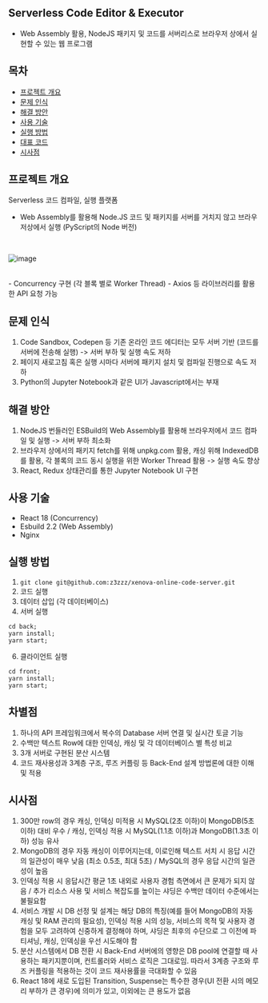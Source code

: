 ## Serverless Code Editor & Executor
- Web Assembly 활용, NodeJS 패키지 및 코드를 서버리스로 브라우저 상에서 실현할 수 있는 웹 프로그램

## 목차
* [프로젝트 개요](#프로젝트-개요)
* [문제 인식](#문제-인식)
* [해결 방안](#해결-방안)
* [사용 기술](#사용-기술)
* [실행 방법](#실행-방법)
* [대표 코드](#대표-코드)
* [시사점](#시사점)


## 프로젝트 개요
Serverless 코드 컴파일, 실행 플랫폼
- Web Assembly를 활용해 Node.JS 코드 및 패키지를 서버를 거치지 않고 브라우저상에서 실행 (PyScript의 Node 버전)

<br />

![image](https://user-images.githubusercontent.com/91174156/198204868-8f0cdd71-5bb9-4bc4-ae5c-ef5b26f55f4c.png)

<br />
- Concurrency 구현 (각 블록 별로 Worker Thread)
- Axios 등 라이브러리를 활용한 API 요청 가능

## 문제 인식
1. Code Sandbox, Codepen 등 기존 온라인 코드 에디터는 모두 서버 기반 (코드를 서버에 전송해 실행) -> 서버 부하 및 실행 속도 저하 
2. 페이지 새로고침 혹은 실행 시마다 서버에 패키지 설치 및 컴파일 진행으로 속도 저하
3. Python의 Jupyter Notebook과 같은 UI가 Javascript에서는 부재

## 해결 방안
1. NodeJS 번들러인 ESBuild의 Web Assembly를 활용해 브라우저에서 코드 컴파일 및 실행 -> 서버 부하 최소화  
2. 브라우저 상에서의 패키지 fetch를 위해 unpkg.com 활용, 캐싱 위해 IndexedDB를 활용, 각 블록의 코드 동시 실행을 위한 Worker Thread 활용 -> 실행 속도 향상
3. React, Redux 상태관리를 통한 Jupyter Notebook UI 구현 

## 사용 기술
* React 18 (Concurrency)
* Esbuild 2.2 (Web Assembly)
* Nginx
	
## 실행 방법
1. `git clone git@github.com:z3zzz/xenova-online-code-server.git` 
2. 코드 실행
3. 데이터 삽입 (각 데이터베이스) 
4. 서버 실행 

```terminal
cd back;
yarn install;
yarn start;
```
6. 클라이언트 실행

```terminal
cd front;
yarn install;
yarn start;
```

## 차별점
1. 하나의 API 프레임워크에서 복수의 Database 서버 연결 및 실시간 토글 기능
2. 수백만 텍스트 Row에 대한 인덱싱, 캐싱 및 각 데이터베이스 별 특성 비교 
3. 3개 서버로 구현된 분산 시스템
4. 코드 재사용성과 3계층 구조, 루즈 커플링 등 Back-End 설계 방법론에 대한 이해 및 적용


## 시사점
1. 300만 row의 경우 캐싱, 인덱싱 미적용 시 MySQL(2초 이하)이 MongoDB(5초 이하) 대비 우수 / 캐싱, 인덱싱 적용 시 MySQL(1.1초 이하)과 MongoDB(1.3초 이하) 성능 유사 
2. MongoDB의 경우 자동 캐싱이 이루어지는데, 이로인해 텍스트 서치 시 응답 시간의 일관성이 매우 낮음 (최소 0.5초, 최대 5초) / MySQL의 경우 응답 시간의 일관성이 높음
3. 인덱싱 적용 시 응답시간 평균 1초 내외로 사용자 경험 측면에서 큰 문제가 되지 않음 / 추가 리소스 사용 및 서비스 복잡도를 높이는 샤딩은 수백만 데이터 수준에서는 불필요함
4. 서비스 개발 시 DB 선정 및 설계는 해당 DB의 특징(예를 들어 MongoDB의 자동 캐싱 및 RAM 관리의 필요성), 인덱싱 적용 시의 성능, 서비스의 목적 및 사용자 경험을 모두 고려하여 신중하게 결정해야 하며, 샤딩은 최후의 수단으로 그 이전에 파티셔닝, 캐싱, 인덱싱을 우선 시도해야 함
5. 분산 시스템에서 DB 전환 시 Back-End 서버에의 영향은 DB pool에 연결할 때 사용하는 패키지뿐이며, 컨트롤러와 서비스 로직은 그대로임. 따라서 3계층 구조와 루즈 커플링을 적용하는 것이 코드 재사용률을 극대화할 수 있음
6. React 18에 새로 도입된 Transition, Suspense는 특수한 경우(UI 전환 시의 메모리 부하가 큰 경우)에 의미가 있고, 이외에는 큰 용도가 없음
